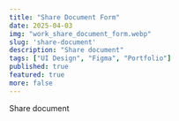 ```yaml
---
title: "Share Document Form"
date: 2025-04-03
img: "work_share_document_form.webp"
slug: 'share-document'
description: "Share document"
tags: ["UI Design", "Figma", "Portfolio"]
published: true
featured: true
more: false
---
```


Share document